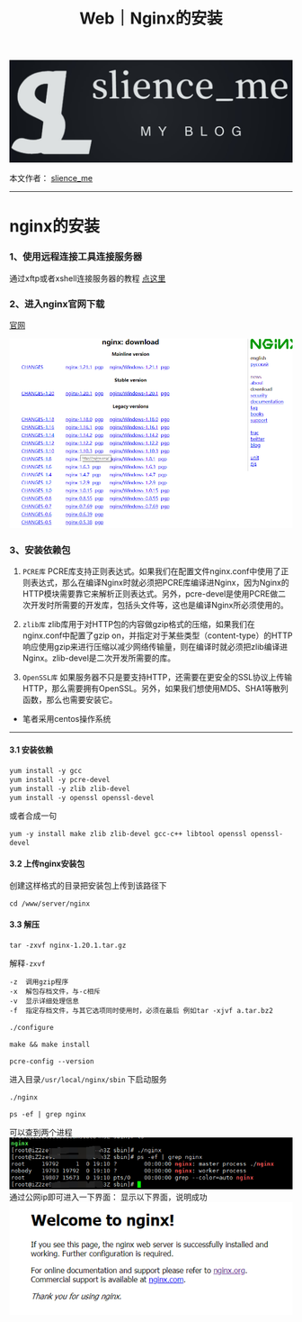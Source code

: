 ﻿---
layout: post
title: Web｜Nginx的安装
categories: [Web]
description: Nginx的安装
keywords: Web, Python, Java, Nginx
mermaid: false
sequence: false
flow: false
mathjax: false
mindmap: false
mindmap2: false
---

![img](https://raw.githubusercontent.com/slience-me/picGo/master/images/logo_slienceme3.jpeg)

本文作者： [slience_me](https://slienceme.cn/)

---

# nginx的安装
### 1、使用远程连接工具连接服务器
通过xftp或者xshell连接服务器的教程 [点这里](https://blog.csdn.net/Slience_me/article/details/115872168)

### 2、进入nginx官网下载
[官网](http://nginx.org/)

![Alt Text](/images/posts/7c4cfa49847d7ffb65fc8960e7899f0c.png)
### 3、安装依赖包
1. `PCRE库`
	PCRE库支持正则表达式。如果我们在配置文件nginx.conf中使用了正则表达式，那么在编译Nginx时就必须把PCRE库编译进Nginx，因为Nginx的HTTP模块需要靠它来解析正则表达式。另外，pcre-devel是使用PCRE做二次开发时所需要的开发库，包括头文件等，这也是编译Nginx所必须使用的。

2. `zlib库`
zlib库用于对HTTP包的内容做gzip格式的压缩，如果我们在nginx.conf中配置了gzip on，并指定对于某些类型（content-type）的HTTP响应使用gzip来进行压缩以减少网络传输量，则在编译时就必须把zlib编译进Nginx。zlib-devel是二次开发所需要的库。

3. `OpenSSL库`
如果服务器不只是要支持HTTP，还需要在更安全的SSL协议上传输HTTP，那么需要拥有OpenSSL。另外，如果我们想使用MD5、SHA1等散列函数，那么也需要安装它。

- 笔者采用centos操作系统
---
#### 3.1 安装依赖
```
yum install -y gcc
yum install -y pcre-devel
yum install -y zlib zlib-devel
yum install -y openssl openssl-devel
```
或者合成一句

```
yum -y install make zlib zlib-devel gcc-c++ libtool openssl openssl-devel
```

#### 3.2 上传nginx安装包
创建这样格式的目录把安装包上传到该路径下
```
cd /www/server/nginx
```
#### 3.3 解压

```
tar -zxvf nginx-1.20.1.tar.gz
```
解释`-zxvf`
```
-z	调用gzip程序
-x	解包存档文件，与-c相斥
-v	显示详细处理信息
-f	指定存档文件，与其它选项同时使用时，必须在最后 例如tar -xjvf a.tar.bz2
```
```
./configure
```
```
make && make install
```

```
pcre-config --version
```
进入目录`/usr/local/nginx/sbin`  下启动服务
```
./nginx
```
```
ps -ef | grep nginx
```
可以查到两个进程
![Alt Text](/images/posts/d71234225c7171866fa394ce4cb1e5f5.png)
通过公网ip即可进入一下界面：
显示以下界面，说明成功
![Alt Text](/images/posts/491329501a9003f82cea19561a713293.png)

